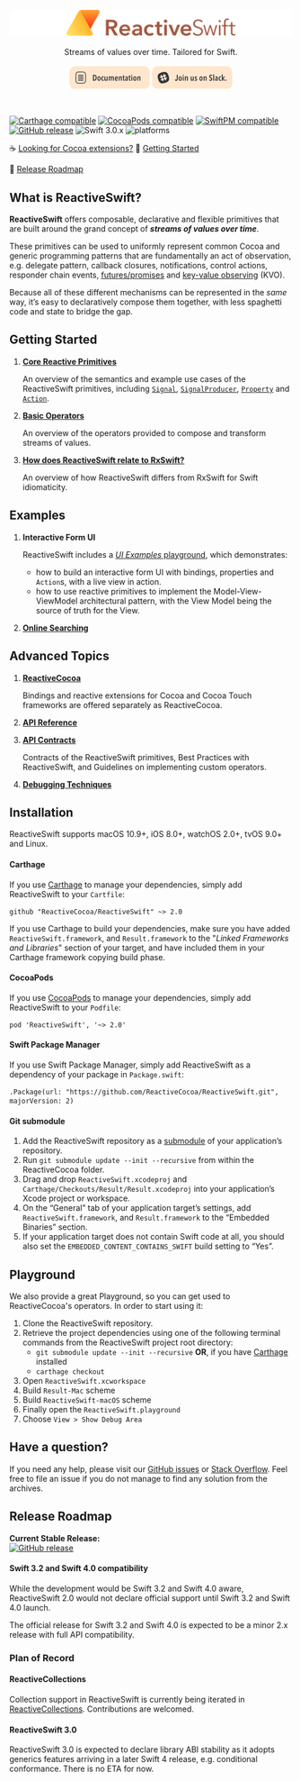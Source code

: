 <p align="center">
	<a href="https://github.com/ReactiveCocoa/ReactiveSwift/"><img src="Logo/PNG/logo-Swift.png" alt="ReactiveSwift" /></a><br /><br />
	Streams of values over time. Tailored for Swift.<br /><br />
	<a href="http://reactivecocoa.io/reactiveswift/docs/latest/"><img src="Logo/PNG/Docs.png" alt="Latest ReactiveSwift Documentation" width="143" height="40" /></a> <a href="http://reactivecocoa.io/slack/"><img src="Logo/PNG/JoinSlack.png" alt="Join the ReactiveSwift Slack community." width="143" height="40" /></a>
</p>
<br />

[![Carthage compatible](https://img.shields.io/badge/Carthage-compatible-4BC51D.svg?style=flat)](#carthage) [![CocoaPods compatible](https://img.shields.io/cocoapods/v/ReactiveSwift.svg)](#cocoapods) [![SwiftPM compatible](https://img.shields.io/badge/SwiftPM-compatible-orange.svg)](#swift-package-manager) [![GitHub release](https://img.shields.io/github/release/ReactiveCocoa/ReactiveSwift.svg)](https://github.com/ReactiveCocoa/ReactiveSwift/releases) ![Swift 3.0.x](https://img.shields.io/badge/Swift-3.0.x-orange.svg) ![platforms](https://img.shields.io/badge/platform-iOS%20%7C%20macOS%20%7C%20tvOS%20%7C%20watchOS%20%7C%20Linux-lightgrey.svg)

☕️ [Looking for Cocoa extensions?][ReactiveCocoa]
🎉 [Getting Started](#getting-started)

🚄 [Release Roadmap](#release-roadmap)
## What is ReactiveSwift?
__ReactiveSwift__ offers composable, declarative and flexible primitives that are built around the grand concept of ___streams of values over time___.

These primitives can be used to uniformly represent common Cocoa and generic programming patterns that are fundamentally an act of observation, e.g. delegate pattern, callback closures, notifications, control actions, responder chain events, [futures/promises](https://en.wikipedia.org/wiki/Futures_and_promises) and [key-value observing](https://developer.apple.com/library/mac/documentation/Cocoa/Conceptual/KeyValueObserving/KeyValueObserving.html) (KVO).

Because all of these different mechanisms can be represented in the _same_ way,
it’s easy to declaratively compose them together, with less spaghetti
code and state to bridge the gap.

## Getting Started

1. **[Core Reactive Primitives][]**

   An overview of the semantics and example use cases of the ReactiveSwift primitives, including [`Signal`][], [`SignalProducer`][], [`Property`][] and [`Action`][].

1. **[Basic Operators][]**

   An overview of the operators provided to compose and transform streams of values.

1. **[How does ReactiveSwift relate to RxSwift?][]**

   An overview of how ReactiveSwift differs from RxSwift for Swift idiomaticity.
   
## Examples

1. **Interactive Form UI**

     ReactiveSwift includes a [_UI Examples_ playground][], which demonstrates:
     * how to build an interactive form UI with bindings, properties and `Action`s, with a live view in action.
     * how to use reactive primitives to implement the Model-View-ViewModel architectural pattern, with the View Model being the source of truth for the View.

1. **[Online Searching][]**

## Advanced Topics

1. **[ReactiveCocoa][]**
   
   Bindings and reactive extensions for Cocoa and Cocoa Touch frameworks are offered separately as ReactiveCocoa.

1. **[API Reference][]**

1. **[API Contracts][]**

   Contracts of the ReactiveSwift primitives, Best Practices with ReactiveSwift, and Guidelines on implementing custom operators.

1. **[Debugging Techniques][]**

## Installation

ReactiveSwift supports macOS 10.9+, iOS 8.0+, watchOS 2.0+, tvOS 9.0+ and Linux.

#### Carthage

If you use [Carthage][] to manage your dependencies, simply add
ReactiveSwift to your `Cartfile`:

```
github "ReactiveCocoa/ReactiveSwift" ~> 2.0
```

If you use Carthage to build your dependencies, make sure you have added `ReactiveSwift.framework`, and `Result.framework` to the "_Linked Frameworks and Libraries_" section of your target, and have included them in your Carthage framework copying build phase.

#### CocoaPods

If you use [CocoaPods][] to manage your dependencies, simply add
ReactiveSwift to your `Podfile`:

```
pod 'ReactiveSwift', '~> 2.0'
```

#### Swift Package Manager

If you use Swift Package Manager, simply add ReactiveSwift as a dependency
of your package in `Package.swift`:

```
.Package(url: "https://github.com/ReactiveCocoa/ReactiveSwift.git", majorVersion: 2)
```

#### Git submodule

 1. Add the ReactiveSwift repository as a [submodule][] of your
    application’s repository.
 1. Run `git submodule update --init --recursive` from within the ReactiveCocoa folder.
 1. Drag and drop `ReactiveSwift.xcodeproj` and
    `Carthage/Checkouts/Result/Result.xcodeproj` into your application’s Xcode
    project or workspace.
 1. On the “General” tab of your application target’s settings, add
    `ReactiveSwift.framework`, and `Result.framework`
    to the “Embedded Binaries” section.
 1. If your application target does not contain Swift code at all, you should also
    set the `EMBEDDED_CONTENT_CONTAINS_SWIFT` build setting to “Yes”.

## Playground

We also provide a great Playground, so you can get used to ReactiveCocoa's operators. In order to start using it:

 1. Clone the ReactiveSwift repository.
 1. Retrieve the project dependencies using one of the following terminal commands from the ReactiveSwift project root directory:
     - `git submodule update --init --recursive` **OR**, if you have [Carthage][] installed    
     - `carthage checkout`
 1. Open `ReactiveSwift.xcworkspace`
 1. Build `Result-Mac` scheme
 1. Build `ReactiveSwift-macOS` scheme
 1. Finally open the `ReactiveSwift.playground`
 1. Choose `View > Show Debug Area`

## Have a question?
If you need any help, please visit our [GitHub issues][] or [Stack Overflow][]. Feel free to file an issue if you do not manage to find any solution from the archives.

## Release Roadmap
**Current Stable Release:**<br />[![GitHub release](https://img.shields.io/github/release/ReactiveCocoa/ReactiveSwift.svg)](https://github.com/ReactiveCocoa/ReactiveSwift/releases)

#### Swift 3.2 and Swift 4.0 compatibility
While the development would be Swift 3.2 and Swift 4.0 aware, ReactiveSwift 2.0 would not declare official support until Swift 3.2 and Swift 4.0 launch.

The official release for Swift 3.2 and Swift 4.0 is expected to be a minor 2.x release with full API compatibility.

### Plan of Record
#### ReactiveCollections
Collection support in ReactiveSwift is currently being iterated in [ReactiveCollections](https://github.com/RACCommunity/ReactiveCollections/). Contributions are welcomed.

#### ReactiveSwift 3.0
ReactiveSwift 3.0 is expected to declare library ABI stability as it adopts generics features arriving in a later Swift 4 release, e.g. conditional conformance. There is no ETA for now.

[Core Reactive Primitives]: Documentation/ReactivePrimitives.md
[Basic Operators]: Documentation/BasicOperators.md
[How does ReactiveSwift relate to RxSwift?]: Documentation/RxComparison.md
[API Contracts]: Documentation/APIContracts.md
[API Reference]: http://reactivecocoa.io/reactiveswift/docs/latest/
[Debugging Techniques]: Documentation/DebuggingTechniques.md
[Online Searching]: Documentation/Example.OnlineSearch.md
[_UI Examples_ playground]: https://github.com/ReactiveCocoa/ReactiveSwift/blob/master/ReactiveSwift-UIExamples.playground/Pages/ValidatingProperty.xcplaygroundpage/Contents.swift

[`Action`]: Documentation/ReactivePrimitives.md#action-a-serialized-worker-with-a-preset-action
[`SignalProducer`]: Documentation/ReactivePrimitives.md#signalproducer-deferred-work-that-creates-a-stream-of-values
[`Signal`]: Documentation/ReactivePrimitives.md#signal-a-unidirectional-stream-of-events
[`Property`]: Documentation/ReactivePrimitives.md#property-an-observable-box-that-always-holds-a-value

[ReactiveCocoa]: https://github.com/ReactiveCocoa/ReactiveCocoa/#readme

[Carthage]: https://github.com/Carthage/Carthage/#readme
[CocoaPods]: https://cocoapods.org/
[submodule]: https://git-scm.com/docs/git-submodule

[GitHub issues]: https://github.com/ReactiveCocoa/ReactiveSwift/issues?q=is%3Aissue+label%3Aquestion+
[Stack Overflow]: http://stackoverflow.com/questions/tagged/reactive-cocoa

[Looking for the Objective-C API?]: https://github.com/ReactiveCocoa/ReactiveObjC/#readme
[Still using Swift 2.x?]: https://github.com/ReactiveCocoa/ReactiveCocoa/tree/v4.0.0
